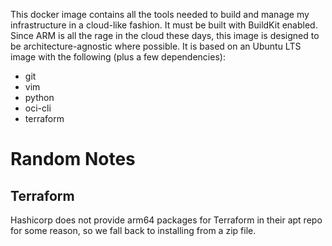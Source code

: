 This docker image contains all the tools needed to build and manage my
infrastructure in a cloud-like fashion. It must be built with BuildKit enabled.
Since ARM is all the rage in the cloud these days, this image is designed to be
architecture-agnostic where possible.  It is based on an Ubuntu LTS image with
the following (plus a few dependencies):

* git
* vim
* python
* oci-cli
* terraform

# Random Notes

## Terraform

Hashicorp does not provide arm64 packages for Terraform in their apt repo for
some reason, so we fall back to installing from a zip file.
